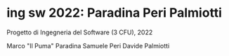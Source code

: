 # ing sw 2022: Paradina Peri Palmiotti
Progetto di Ingegneria del Software (3 CFU), 2022

Marco "Il Puma" Paradina
Samuele Peri
Davide Palmiotti
